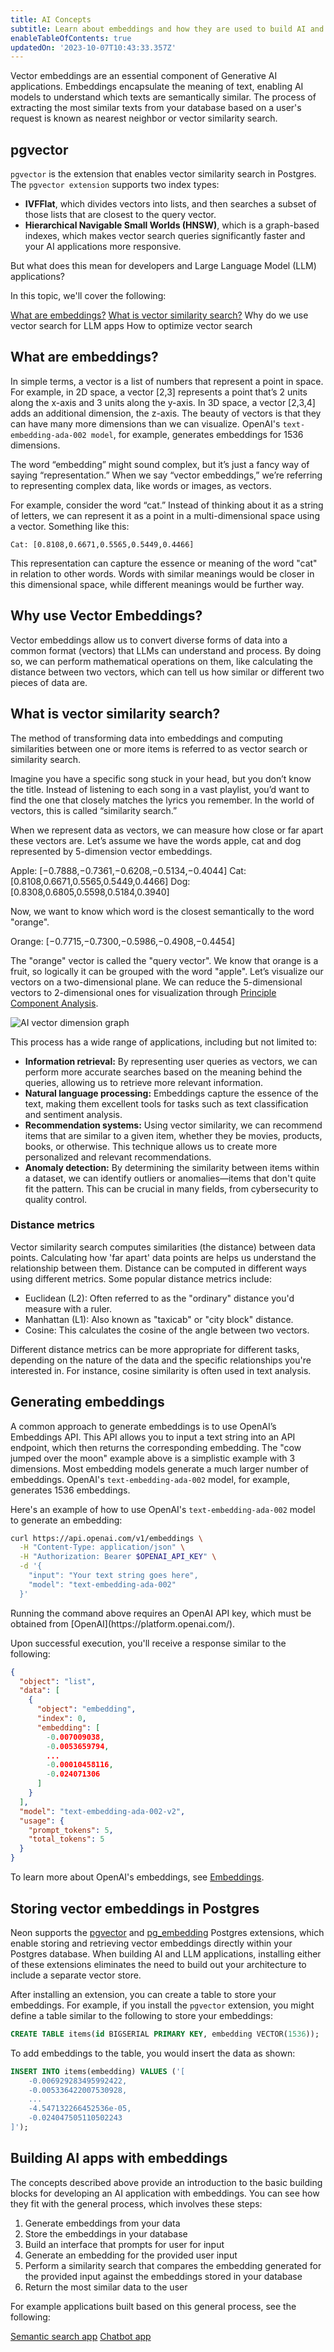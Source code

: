 ```yaml
---
title: AI Concepts
subtitle: Learn about embeddings and how they are used to build AI and LLM applications
enableTableOfContents: true
updatedOn: '2023-10-07T10:43:33.357Z'
---
```


Vector embeddings are an essential component of Generative AI applications. Embeddings encapsulate the meaning of text, enabling AI models to understand which texts are semantically similar. The process of extracting the most similar texts from your database based on a user's request is known as nearest neighbor or vector similarity search.

## pgvector

`pgvector` is the extension that enables vector similarity search in Postgres. The `pgvector extension` supports two index types:

- **IVFFlat**, which divides vectors into lists, and then searches a subset of those lists that are closest to the query vector.
- **Hierarchical Navigable Small Worlds (HNSW)**, which is a graph-based indexes, which makes vector search queries significantly faster and your AI applications more responsive. 

But what does this mean for developers and Large Language Model (LLM) applications?

In this topic, we'll cover the following:

[What are embeddings?](#what-are-embeddings)
[What is vector similarity search?](#what-is-vector-similarity-search)
Why do we use vector search for LLM apps
How to optimize vector search

## What are embeddings?

In simple terms, a vector is a list of numbers that represent a point in space. For example, in 2D space, a vector [2,3] represents a point that’s 2 units along the x-axis and 3 units along the y-axis. In 3D space, a vector [2,3,4] adds an additional dimension, the z-axis. The beauty of vectors is that they can have many more dimensions than we can visualize. OpenAI's `text-embedding-ada-002 model`, for example, generates embeddings for 1536 dimensions.

The word “embedding” might sound complex, but it’s just a fancy way of saying “representation.” When we say “vector embeddings,” we’re referring to representing complex data, like words or images, as vectors.

For example, consider the word “cat.” Instead of thinking about it as a string of letters, we can represent it as a point in a multi-dimensional space using a vector. Something like this:

```text
Cat: [0.8108,0.6671,0.5565,0.5449,0.4466]
```

This representation can capture the essence or meaning of the word "cat" in relation to other words. Words with similar meanings would be closer in this dimensional space, while different meanings would be further way.

## Why use Vector Embeddings?

Vector embeddings allow us to convert diverse forms of data into a common format (vectors) that LLMs can understand and process. By doing so, we can perform mathematical operations on them, like calculating the distance between two vectors, which can tell us how similar or different two pieces of data are.

## What is vector similarity search?

The method of transforming data into embeddings and computing similarities between one or more items is referred to as vector search or similarity search.

Imagine you have a specific song stuck in your head, but you don’t know the title. Instead of listening to each song in a vast playlist, you’d want to find the one that closely matches the  lyrics you remember. In the world of vectors, this is called “similarity search.”

When we represent data as vectors, we can measure how close or far apart these vectors are. Let’s assume we have the words apple, cat and dog represented by 5-dimension vector embeddings.

Apple: [−0.7888,−0.7361,−0.6208,−0.5134,−0.4044]
Cat: [0.8108,0.6671,0.5565,0.5449,0.4466]
Dog: [0.8308,0.6805,0.5598,0.5184,0.3940]

Now, we want to know which word is the closest semantically to the word "orange".

Orange: [−0.7715,−0.7300,−0.5986,−0.4908,−0.4454]

The "orange" vector is called the "query vector". We know that orange is a fruit, so logically it can be grouped with the word "apple". Let’s visualize our vectors on a two-dimensional plane. We can reduce the 5-dimensional vectors to 2-dimensional ones for visualization through [Principle Component Analysis](https://en.wikipedia.org/wiki/Principal_component_analysis).

![AI vector dimension graph](/docs/ai/ai_vector_dimension_graph)

This process has a wide range of applications, including but not limited to:

- **Information retrieval:** By representing user queries as vectors, we can perform more accurate searches based on the meaning behind the queries, allowing us to retrieve more relevant information.
- **Natural language processing:** Embeddings capture the essence of the text, making them excellent tools for tasks such as text classification and sentiment analysis.
- **Recommendation systems:** Using vector similarity, we can recommend items that are similar to a given item, whether they be movies, products, books, or otherwise. This technique allows us to create more personalized and relevant recommendations.
- **Anomaly detection:** By determining the similarity between items within a dataset, we can identify outliers or anomalies—items that don't quite fit the pattern. This can be crucial in many fields, from cybersecurity to quality control.

### Distance metrics

Vector similarity search computes similarities (the distance) between data points. Calculating how 'far apart' data points are helps us understand the relationship between them. Distance can be computed in different ways using different metrics. Some popular distance metrics include:

- Euclidean (L2): Often referred to as the "ordinary" distance you'd measure with a ruler.
- Manhattan (L1): Also known as "taxicab" or "city block" distance.
- Cosine: This calculates the cosine of the angle between two vectors.

Different distance metrics can be more appropriate for different tasks, depending on the nature of the data and the specific relationships you're interested in. For instance, cosine similarity is often used in text analysis.

## Generating embeddings

A common approach to generate embeddings is to use OpenAI’s Embeddings API. This API allows you to input a text string into an API endpoint, which then returns the corresponding embedding. The "cow jumped over the moon" example above is a simplistic example with 3 dimensions. Most embedding models generate a much larger number of embeddings. OpenAI's `text-embedding-ada-002` model, for example, generates 1536 embeddings.

Here's an example of how to use OpenAI's `text-embedding-ada-002` model to generate an embedding:

```bash
curl https://api.openai.com/v1/embeddings \
  -H "Content-Type: application/json" \
  -H "Authorization: Bearer $OPENAI_API_KEY" \
  -d '{
    "input": "Your text string goes here",
    "model": "text-embedding-ada-002"
  }'
```

<Admonition type="note">
Running the command above requires an OpenAI API key, which must be obtained from [OpenAI](https://platform.openai.com/).
</Admonition>

Upon successful execution, you'll receive a response similar to the following:

```json
{
  "object": "list",
  "data": [
    {
      "object": "embedding",
      "index": 0,
      "embedding": [
        -0.007009038,
        -0.0053659794,
        ...
        -0.00010458116,
        -0.024071306
      ]
    }
  ],
  "model": "text-embedding-ada-002-v2",
  "usage": {
    "prompt_tokens": 5,
    "total_tokens": 5
  }
}
```

To learn more about OpenAI's embeddings, see [Embeddings](https://platform.openai.com/docs/guides/embeddings).

## Storing vector embeddings in Postgres

Neon supports the [pgvector](/docs/extensions/pgvector) and [pg_embedding](/docs/extensions/pg_embedding) Postgres extensions, which enable storing and retrieving vector embeddings directly within your Postgres database. When building AI and LLM applications, installing either of these extensions eliminates the need to build out your architecture to include a separate vector store.

After installing an extension, you can create a table to store your embeddings. For example, if you install the `pgvector` extension, you might define a table similar to the following to store your embeddings:

```sql
CREATE TABLE items(id BIGSERIAL PRIMARY KEY, embedding VECTOR(1536));
```

To add embeddings to the table, you would insert the data as shown:

```sql
INSERT INTO items(embedding) VALUES ('[
    -0.006929283495992422,
    -0.005336422007530928,
    ...
    -4.547132266452536e-05,
    -0.024047505110502243
]');
```

## Building AI apps with embeddings

The concepts described above provide an introduction to the basic building blocks for developing an AI application with embeddings. You can see how they fit with the general process, which involves these steps:

1. Generate embeddings from your data
2. Store the embeddings in your database
3. Build an interface that prompts for user for input
4. Generate an embedding for the provided user input
5. Perform a similarity search that compares the embedding generated for the provided input against the embeddings stored in your database
6. Return the most similar data to the user

For example applications built based on this general process, see the following:

<DetailIconCards>
<a href="https://github.com/neondatabase/yc-idea-matcher" description="Build an AI-powered semantic search application" icon="github">Semantic search app</a>
<a href="https://github.com/neondatabase/ask-neon" description="Build an AI-powered chatbot with pgvector" icon="github">Chatbot app</a>
</DetailIconCards>
